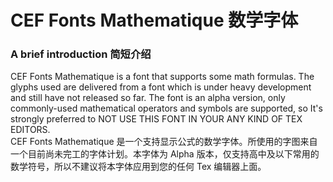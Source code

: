 # CEF Fonts Mathematique 数学字体  
### A brief introduction 简短介绍  
CEF Fonts Mathematique is a font that supports some math formulas. The glyphs used are delivered from a font which is under heavy development and still have not released so far. The font is an alpha version, only commonly-used mathematical operators and symbols are supported, so It's strongly preferred to NOT USE THIS FONT IN YOUR ANY KIND OF TEX EDITORS.  
CEF Fonts Mathematique 是一个支持显示公式的数学字体。所使用的字图来自一个目前尚未完工的字体计划。本字体为 Alpha 版本，仅支持高中及以下常用的数学符号，所以不建议将本字体应用到您的任何 Tex 编辑器上面。
